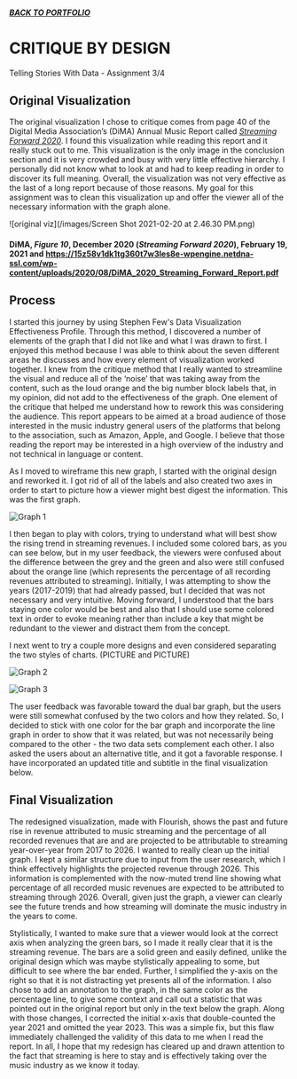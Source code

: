 ##### [**BACK TO PORTFOLIO**](/portfoliopage_main.md)

# CRITIQUE BY DESIGN
Telling Stories With Data - Assignment 3/4

## Original Visualization
The original visualization I chose to critique comes from page 40 of the Digital Media Association’s (DiMA) Annual Music Report called [_Streaming Forward 2020_](https://15z58v1dk1tg360t7w3les8e-wpengine.netdna-ssl.com/wp-content/uploads/2020/08/DiMA_2020_Streaming_Forward_Report.pdf). I found this visualization while reading this report and it really stuck out to me. This visualization is the only image in the conclusion section and it is very crowded and busy with very little effective hierarchy. I personally did not know what to look at and had to keep reading in order to discover its full meaning. Overall, the visualization was not very effective as the last of a long report because of those reasons. My goal for this assignment was to clean this visualization up and offer the viewer all of the necessary information with the graph alone. 

![original viz](/images/Screen Shot 2021-02-20 at 2.46.30 PM.png)

#### DiMA, _Figure 10_, December 2020 (_Streaming Forward 2020_), February 19, 2021 and https://15z58v1dk1tg360t7w3les8e-wpengine.netdna-ssl.com/wp-content/uploads/2020/08/DiMA_2020_Streaming_Forward_Report.pdf

## Process
I started this journey by using Stephen Few's Data Visualization Effectiveness Profile. Through this method, I discovered a number of elements of the graph that I did not like and what I was drawn to first. I enjoyed this method because I was able to think about the seven different areas he discusses and how every element of visualization worked together. I knew from the critique method that I really wanted to streamline the visual and reduce all of the ‘noise’ that was taking away from the content, such as the loud orange and the big number block labels that, in my opinion, did not add to the effectiveness of the graph. One element of the critique that helped me understand how to rework this was considering the audience. This report appears to be aimed at a broad audience of those interested in the music industry general users of the platforms that belong to the association, such as Amazon, Apple, and Google. I believe that those reading the report may be interested in a high overview of the industry and not technical in language or content. 

As I moved to wireframe this new graph, I started with the original design and reworked it. I got rid of all of the labels and also created two axes in order to start to picture how a viewer might best digest the information. This was the first graph.

![Graph 1](/images/IMG_5221.jpg) 

I then began to play with colors, trying to understand what will best show the rising trend in streaming revenues. I included some colored bars, as you can see below, but in my user feedback, the viewers were confused about the difference between the grey and the green and also were still confused about the orange line (which represents the percentage of all recording revenues attributed to streaming). Initially, I was attempting to show the years (2017-2019) that had already passed, but I decided that was not necessary and very intuitive. Moving forward, I understood that the bars staying one color would be best and also that I should use some colored text in order to evoke meaning rather than include a key that might be redundant to the viewer and distract them from the concept.

I next went to try a couple more designs and even considered separating the two styles of charts. (PICTURE and PICTURE) 

![Graph 2](/images/IMG_5222.jpg) 

![Graph 3](/images/IMG_5223.jpg)

The user feedback was favorable toward the dual bar graph, but the users were still somewhat confused by the two colors and how they related. So, I decided to stick with one color for the bar graph and incorporate the line graph in order to show that it was related, but was not necessarily being compared to the other - the two data sets complement each other. I also asked the users about an alternative title, and it got a favorable response. I have incorporated an updated title and subtitle in the final visualization below.

## Final Visualization
<div class="flourish-embed" data-src="story/773147"><script src="https://public.flourish.studio/resources/embed.js"></script></div>

The redesigned visualization, made with Flourish, shows the past and future rise in revenue attributed to music streaming and the percentage of all recorded revenues that are and are projected to be attributable to streaming year-over-year from 2017 to 2026. I wanted to really clean up the initial graph. I kept a similar structure due to input from the user research, which I think effectively highlights the projected revenue through 2026. This information is complemented with the now-muted trend line showing what percentage of all recorded music revenues are expected to be attributed to streaming through 2026. Overall, given just the graph, a viewer can clearly see the future trends and how streaming will dominate the music industry in the years to come. 

Stylistically, I wanted to make sure that a viewer would look at the correct axis when analyzing the green bars, so I made it really clear that it is the streaming revenue. The bars are a solid green and easily defined, unlike the original design which was maybe stylistically appealing to some, but difficult to see where the bar ended. Further, I simplified the y-axis on the right so that it is not distracting yet presents all of the information. I also chose to add an annotation to the graph, in the same color as the percentage line, to give some context and call out a statistic that was pointed out in the original report but only in the text below the graph. Along with those changes, I corrected the initial x-axis that double-counted the year 2021 and omitted the year 2023. This was a simple fix,  but this flaw immediately challenged the validity of this data to me when I read the report. In all, I hope that my redesign has cleared up and drawn attention to the fact that streaming is here to stay and is effectively taking over the music industry as we know it today. 
